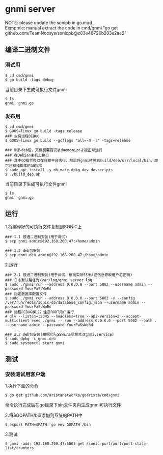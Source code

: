 # gnmi server

NOTE: please update the sonipb in go.mod <br>
Exmpmle: manual extract the code in cmd/gnmi "go get github.com/TeamNocsys/sonicpb@c83e46726b203e2ae2"
<br>
## 编译二进制文件

### 测试用
```shell script
$ cd cmd/gnmi
$ go build -tags debug
```

当前目录下生成可执行文件gnmi
```shell script
$ ls
gnmi  gnmi.go
```

### 发布用
```shell script
$ cd cmd/gnmi
$ GOOS=linux go build -tags release
### 支持远程DEBUG
$ GOOS=linux go build --gcflags "all=-N -l" -tags=release

### 制作deb包，交换机需要安装daemonize才能正常运行
### 在Debian主机上执行
### 其中GO指令可以在任意平台执行，然后将gnmi拷贝到build/deb/usr/local/bin，即可注释掉脚本的GO指令
$ sudo apt install -y dh-make dpkg-dev devscripts
$ ./build_deb.sh
```

当前目录下生成可执行文件gnmi
```shell script
$ ls 
gnmi  gnmi.go
```

## 运行

1.将编译好的可执行文件复制到SONiC上
```shell script
### 1.1 普通二进制安装(用于调试)
$ scp gnmi admin@192.168.200.47:/home/admin

### 1.2 deb包安装
$ scp gnmi.deb admin@192.168.200.47:/home/admin
```

2.运行
```shell script
### 2.1 普通二进制安装(用于调试，根据实际SSH认证信息修改用户名密码)
### 日志默认路径为/var/log/gnmi_server.log
$ sudo ./gnmi run --address 0.0.0.0 --port 5002 --username admin --password YourPaSsWoRd
### 指定数据库配置文件
$ sudo ./gnmi run --address 0.0.0.0 --port 5002 -v --config /var/run/redis/sonic-db/database_config.json --username admin --password YourPaSsWoRd
### 远程DEBUG模式，注意ROOT用户运行
# dlv --listen=:2345 --headless=true --api-version=2 --accept-multiclient exec ./gnmi -- run --address 0.0.0.0 --port 5002 --path . --username admin --password YourPaSsWoRd

### 2.2 deb包安装(根据实际SSH认证信息修改gnmi.service)
$ sudo dpkg -i gnmi.deb
$ sudo systemctl start gnmi
```

## 测试

### 安装测试用客户端
1.执行下面的命令
```shell script
$ go get github.com/aristanetworks/goarista/cmd/gnmi
```
命令执行完成后在go目录下bin文件夹内生成gnmi可执行文件

2.将$GOPATH/bin添加到系统的PATH中
```shell script
$ export PATH=$PATH:`go env GOPATH`/bin
```

3.测试
```shell script
$ gnmi -addr 192.168.200.47:5005 get /sonic-port/port/port-state-list/counters
```

